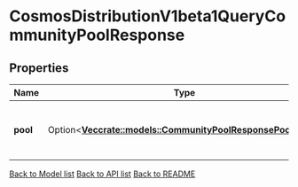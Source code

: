 # CosmosDistributionV1beta1QueryCommunityPoolResponse

## Properties

| Name     | Type                                                                                                       | Description                          | Notes      |
| -------- | ---------------------------------------------------------------------------------------------------------- | ------------------------------------ | ---------- |
| **pool** | Option<[**Vec<crate::models::CommunityPoolResponsePoolInner>**](CommunityPool_response_pool_inner.md)> | pool defines community pool's coins. | [optional] |

[Back to Model list](../README.md#documentation-for-models) [Back to API list](../README.md#documentation-for-api-endpoints) [Back to README](../README.md)
